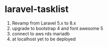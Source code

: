 # laravel-tasklist
1. Revamp from Laravel 5.x to 8.x
1. upgrade to bootstrap 4 and font awesome 5
1. connect to aws rds mariadb
1. at localhost yet to be deployed
